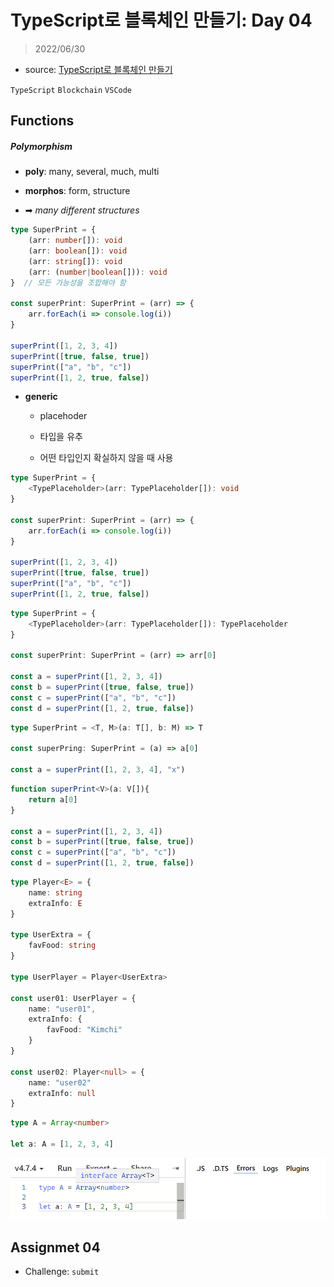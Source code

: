 # TypeScript로 블록체인 만들기: Day 04

> 2022/06/30

- source: [TypeScript로 블록체인 만들기](https://nomadcoders.co/typescript-for-beginners)

`TypeScript` `Blockchain` `VSCode`



## Functions

##### Polymorphism

- **poly**: many, several, much, multi

- **morphos**: form, structure

- ➡ *many different structures*

  

```typescript
type SuperPrint = {
    (arr: number[]): void
    (arr: boolean[]): void
    (arr: string[]): void
    (arr: (number|boolean[])): void
}  // 모든 가능성을 조합해야 함

const superPrint: SuperPrint = (arr) => {
    arr.forEach(i => console.log(i))
}

superPrint([1, 2, 3, 4])
superPrint([true, false, true])
superPrint(["a", "b", "c"])
superPrint([1, 2, true, false])  
```



- **generic**

  - placehoder

  - 타입을 유추

  - 어떤 타입인지 확실하지 않을 때 사용

```typescript
type SuperPrint = {
    <TypePlaceholder>(arr: TypePlaceholder[]): void
}

const superPrint: SuperPrint = (arr) => {
    arr.forEach(i => console.log(i))
}

superPrint([1, 2, 3, 4]) 
superPrint([true, false, true])
superPrint(["a", "b", "c"])
superPrint([1, 2, true, false])  
```

```typescript
type SuperPrint = {
    <TypePlaceholder>(arr: TypePlaceholder[]): TypePlaceholder
}

const superPrint: SuperPrint = (arr) => arr[0]

const a = superPrint([1, 2, 3, 4]) 
const b = superPrint([true, false, true])
const c = superPrint(["a", "b", "c"])
const d = superPrint([1, 2, true, false]) 
```

```typescript
type SuperPrint = <T, M>(a: T[], b: M) => T

const superPring: SuperPrint = (a) => a[0]

const a = superPrint([1, 2, 3, 4], "x")
```



```typescript
function superPrint<V>(a: V[]){
    return a[0]
}

const a = superPrint([1, 2, 3, 4]) 
const b = superPrint([true, false, true])
const c = superPrint(["a", "b", "c"])
const d = superPrint([1, 2, true, false]) 
```

```typescript
type Player<E> = {
    name: string
    extraInfo: E
}

type UserExtra = {
    favFood: string
}

type UserPlayer = Player<UserExtra>

const user01: UserPlayer = {
    name: "user01",
    extraInfo: {
        favFood: "Kimchi"
    }
}

const user02: Player<null> = {
    name: "user02"
    extraInfo: null
}
```

```typescript
type A = Array<number>

let a: A = [1, 2, 3, 4]
```

![image-20220630153450272]([NomadCoders]TypeScript_Challenge.assets/image-20220630153450272.png)



## Assignmet 04

- Challenge: `submit`

